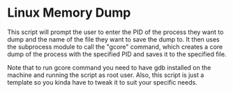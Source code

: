 # Linux Memory Dump
This script will prompt the user to enter the PID of the process they want to dump and the name of the file they want to save the dump to. It then uses the subprocess module to call the "gcore" command, which creates a core dump of the process with the specified PID and saves it to the specified file.

Note that to run gcore command you need to have gdb installed on the machine and running the script as root user. 
Also, this script is just a template so you kinda have to tweak it to suit your specific needs.
